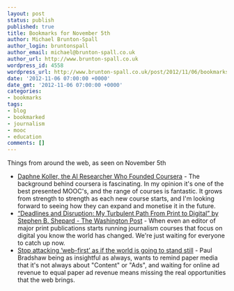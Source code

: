 ```yaml
---
layout: post
status: publish
published: true
title: Bookmarks for November 5th
author: Michael Brunton-Spall
author_login: bruntonspall
author_email: michael@brunton-spall.co.uk
author_url: http://www.brunton-spall.co.uk
wordpress_id: 4558
wordpress_url: http://www.brunton-spall.co.uk/post/2012/11/06/bookmarks-for-november-5th/
date: '2012-11-06 07:00:00 +0000'
date_gmt: '2012-11-06 07:00:00 +0000'
categories:
- bookmarks
tags:
- blog
- bookmarked
- journalism
- mooc
- education
comments: []
---
```

<p>Things from around the web, as seen on November 5th</p>
<ul>
<li><a href="http://www.technologyreview.com/news/506326/the-technology-of-massive-open-online-courses/">Daphne Koller, the AI Researcher Who Founded Coursera</a> - The background behind coursera is fascinating.  In my opinion it&#039;s one of the best presented MOOC&#039;s, and the range of courses is fantastic.  It grows from strength to strength as each new course starts, and I&#039;m looking forward to seeing how they can expand and monetise it in the future.</li>
<li><a href="http://www.washingtonpost.com/opinions/deadlines-and-disruption-my-turbulent-path-from-print-to-digital-by-stephen-b-shepard/2012/11/02/cc08db12-0d65-11e2-bd1a-b868e65d57eb_story.html">&ldquo;Deadlines and Disruption: My Turbulent Path From Print to Digital&rdquo; by Stephen B. Shepard - The Washington Post</a> - When even an editor of major print publications starts running journalism courses that focus on digital you know the world has changed.  We&#039;re just waiting for everyone to catch up now.</li>
<li><a href="http://onlinejournalismblog.com/2012/10/09/stop-attacking-web-first-as-if-the-world-is-going-to-stand-still/">Stop attacking &lsquo;web-first&rsquo; as if the world is going to stand still</a> - Paul Bradshaw being as insightful as always, wants to remind paper media that it&#039;s not always about &quot;Content&quot; or &quot;Ads&quot;, and waiting for online ad revenue to equal paper ad revenue means missing the real opportunities that the web brings.</li>
</ul>
